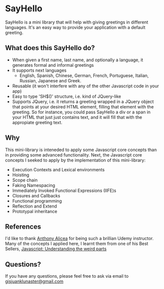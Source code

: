 # SayHello

SayHello is a mini library that will help with giving greetings in different languages. It's an easy way to provide your application with a default greeting.

## What does this SayHello do?
- When given a first name, last name, and optionally a language, it generates formal and informal greetings
- It supports next languages
  - English, Spanish, Chinese, German, French, Portuguese, Italian, Russian, Japanese and Greek.
- Reusable (it won't interfere with any of the other Javascript code in your app)
- Easy to type 'SH$()' structure, i.e. kind of JQuery-like
- Supports JQuery, i.e. it returns a greeting wrapped in a JQuery object that points at your desired HTML element, filling that element with the greeting. So for instance, you could pass SayHello a div or a span in your HTML that just just contains text, and it will fill that with the appropiate greeting text.

## Why
This mini-library is inteneded to apply some Javascript core concepts than in providing some advanced functionality.
Next, the Javascript core concepts I seeked to apply by the implementation of this mini-library:
- Execution Contexts and Lexical environments
- Hoisting
- Scope chain
- Faking Namespacing
- Immediately Invoked Functional Expressions (IIFE)s
- Closures and Callbacks
- Functional programming
- Reflection and Extend
- Prototypal inheritance

## References
I'd like to thank [Anthony Alicea](https://twitter.com/anthonypalicea) for being such a brillian Udemy instructor. Many of the concepts I applied here, I learnt them from one of his Best Sellers, [Javascript: Understanding the weird parts](https://www.udemy.com/understand-javascript/)


Questions?
----------

If you have any questions, please feel free to ask via email to
[gisjuanklunaster@gmail.com](mailto:gisjuanklunaster@gmail.com?Subject=SayHello%20JS)
